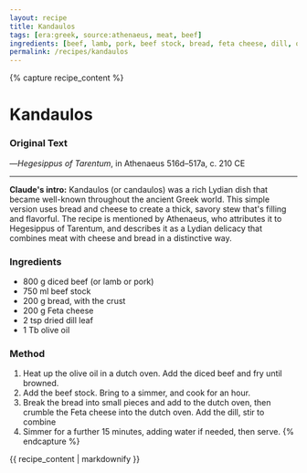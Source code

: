 ```yaml
---
layout: recipe
title: Kandaulos
tags: [era:greek, source:athenaeus, meat, beef]
ingredients: [beef, lamb, pork, beef stock, bread, feta cheese, dill, olive oil]
permalink: /recipes/kandaulos
---
```


{% capture recipe_content %}
# Kandaulos

### Original Text
<!-- TODO: Add original Greek text from Athenaeus -->

<!-- TODO: Add English translation -->

—*Hegesippus of Tarentum*, in Athenaeus 516d–517a, c. 210 CE

___

**Claude's intro:** Kandaulos (or candaulos) was a rich Lydian dish that became well-known throughout the ancient Greek world. This simple version uses bread and cheese to create a thick, savory stew that's filling and flavorful. The recipe is mentioned by Athenaeus, who attributes it to Hegesippus of Tarentum, and describes it as a Lydian delicacy that combines meat with cheese and bread in a distinctive way.

### Ingredients
- 800 g diced beef (or lamb or pork)
- 750 ml beef stock
- 200 g bread, with the crust
- 200 g Feta cheese
- 2 tsp dried dill leaf
- 1 Tb olive oil

### Method
1. Heat up the olive oil in a dutch oven. Add the diced beef and fry until browned.
2. Add the beef stock. Bring to a simmer, and cook for an hour.
3. Break the bread into small pieces and add to the dutch oven, then crumble the Feta cheese into the dutch oven. Add the dill, stir to combine
4. Simmer for a further 15 minutes, adding water if needed, then serve.
{% endcapture %}

{{ recipe_content | markdownify }}